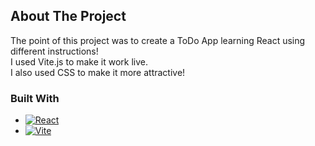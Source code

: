 ## About The Project

The point of this project was to create a ToDo App learning React using different instructions!  
I used Vite.js to make it work live.  
I also used CSS to make it more attractive!


### Built With  

* [![React][React.js]][React-url]
* [![Vite][Vitejs]][Vite-url]
<!-- MARKDOWN LINKS & IMAGES -->
<!-- https://www.markdownguide.org/basic-syntax/#reference-style-links -->
[React.js]: https://img.shields.io/badge/React-20232A?style=for-the-badge&logo=react&logoColor=61DAFB
[React-url]: https://reactjs.org/
[Vitejs]: https://img.shields.io/badge/Vite-646CFF?logo=vite&logoColor=fff&style=flat-square
[Vite-url]: https://vitejs.dev/





